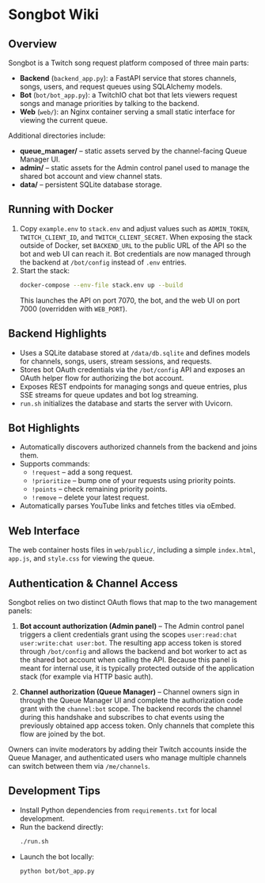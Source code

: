 # Songbot Wiki

## Overview
Songbot is a Twitch song request platform composed of three main parts:

- **Backend** (`backend_app.py`): a FastAPI service that stores channels, songs, users, and request queues using SQLAlchemy models.
- **Bot** (`bot/bot_app.py`): a TwitchIO chat bot that lets viewers request songs and manage priorities by talking to the backend.
- **Web** (`web/`): an Nginx container serving a small static interface for viewing the current queue.

Additional directories include:

- **queue_manager/** – static assets served by the channel-facing Queue Manager UI.
- **admin/** – static assets for the Admin control panel used to manage the shared bot account and view channel stats.
- **data/** – persistent SQLite database storage.

## Running with Docker
1. Copy `example.env` to `stack.env` and adjust values such as `ADMIN_TOKEN`,
   `TWITCH_CLIENT_ID`, and `TWITCH_CLIENT_SECRET`. When exposing the stack
   outside of Docker, set `BACKEND_URL` to the public URL of the API so the bot
   and web UI can reach it. Bot credentials are now managed through the backend
   at `/bot/config` instead of `.env` entries.
2. Start the stack:
   ```bash
   docker-compose --env-file stack.env up --build
   ```
   This launches the API on port 7070, the bot, and the web UI on port 7000
   (overridden with `WEB_PORT`).

## Backend Highlights
- Uses a SQLite database stored at `/data/db.sqlite` and defines models for channels, songs, users, stream sessions, and requests.
- Stores bot OAuth credentials via the `/bot/config` API and exposes an OAuth
  helper flow for authorizing the bot account.
- Exposes REST endpoints for managing songs and queue entries, plus SSE streams
  for queue updates and bot log streaming.
- `run.sh` initializes the database and starts the server with Uvicorn.

## Bot Highlights
- Automatically discovers authorized channels from the backend and joins them.
- Supports commands:
  - `!request` – add a song request.
  - `!prioritize` – bump one of your requests using priority points.
  - `!points` – check remaining priority points.
  - `!remove` – delete your latest request.
- Automatically parses YouTube links and fetches titles via oEmbed.

## Web Interface
The web container hosts files in `web/public/`, including a simple `index.html`, `app.js`, and `style.css` for viewing the queue.

## Authentication & Channel Access
Songbot relies on two distinct OAuth flows that map to the two management panels:

1. **Bot account authorization (Admin panel)** – The Admin control panel triggers a
   client credentials grant using the scopes `user:read:chat user:write:chat user:bot`.
   The resulting app access token is stored through `/bot/config` and allows the
   backend and bot worker to act as the shared bot account when calling the API.
   Because this panel is meant for internal use, it is typically protected outside
   of the application stack (for example via HTTP basic auth).

2. **Channel authorization (Queue Manager)** – Channel owners sign in through the
   Queue Manager UI and complete the authorization code grant with the
   `channel:bot` scope. The backend records the channel during this handshake and
   subscribes to chat events using the previously obtained app access token. Only
   channels that complete this flow are joined by the bot.

Owners can invite moderators by adding their Twitch accounts inside the Queue
Manager, and authenticated users who manage multiple channels can switch between
them via `/me/channels`.

## Development Tips
- Install Python dependencies from `requirements.txt` for local development.
- Run the backend directly:
  ```bash
  ./run.sh
  ```
- Launch the bot locally:
  ```bash
  python bot/bot_app.py
  ```
